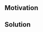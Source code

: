 <!--
Thank you for your Pull Request. Please provide a description above and review
the requirements below.

Bug fixes and new features should include tests.

Contributors guide: https://github.com/BinChengZhao/delicate/blob/master/CONTRIBUTING.md

-->

## Motivation

<!--
Explain the context and why you're making that change. What is the problem
you're trying to solve? In some cases there is not a problem and this can be
thought of as being the motivation for your change.
-->

## Solution

<!--
Summarize the solution and provide any necessary context needed to understand
the code change.
-->
